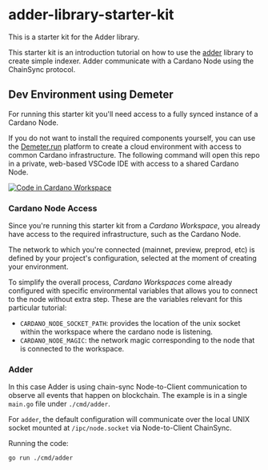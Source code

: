 # adder-library-starter-kit

This is a starter kit for the Adder library.

This starter kit is an introduction tutorial on how to use the
[adder](https://github.com/blinklabs-io/adder) library to create simple indexer.
Adder communicate with a Cardano Node using the ChainSync protocol.

## Dev Environment using Demeter

For running this starter kit you'll need access to a fully synced instance of a
Cardano Node.

If you do not want to install the required components yourself, you can use the
[Demeter.run](https://demeter.run) platform to create a cloud environment with
access to common Cardano infrastructure. The following command will open this
repo in a private, web-based VSCode IDE with access to a shared Cardano Node.

[![Code in Cardano Workspace](https://demeter.run/code/badge.svg)](https://demeter.run/code?repository=https://github.com/blinklabs-io/adder-library-starter-kit.git&template=golang)

### Cardano Node Access

Since you're running this starter kit from a _Cardano Workspace_, you already
have access to the required infrastructure, such as the Cardano Node.

The network to which you're connected (mainnet, preview, preprod, etc) is
defined by your project's configuration, selected at the moment of creating
your environment.

To simplify the overall process, _Cardano Workspaces_ come already configured
with specific environmental variables that allows you to connect to the node
without extra step. These are the variables relevant for this particular
tutorial:

- `CARDANO_NODE_SOCKET_PATH`: provides the location of the unix socket within
    the workspace where the cardano node is listening.
- `CARDANO_NODE_MAGIC`: the network magic corresponding to the node that is
    connected to the workspace.

### Adder

In this case Adder is using chain-sync Node-to-Client communication to observe all events that happen on blockchain. The example is in a single `main.go` file under `./cmd/adder`.

For `adder`, the default configuration will communicate over the local
UNIX socket mounted at `/ipc/node.socket` via Node-to-Client ChainSync.

Running the code:

```bash
go run ./cmd/adder
```
